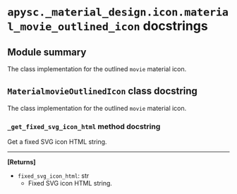 # `apysc._material_design.icon.material_movie_outlined_icon` docstrings

## Module summary

The class implementation for the outlined `movie` material icon.

## `MaterialmovieOutlinedIcon` class docstring

The class implementation for the outlined `movie` material icon.

### `_get_fixed_svg_icon_html` method docstring

Get a fixed SVG icon HTML string.<hr>

**[Returns]**

- `fixed_svg_icon_html`: str
  - Fixed SVG icon HTML string.